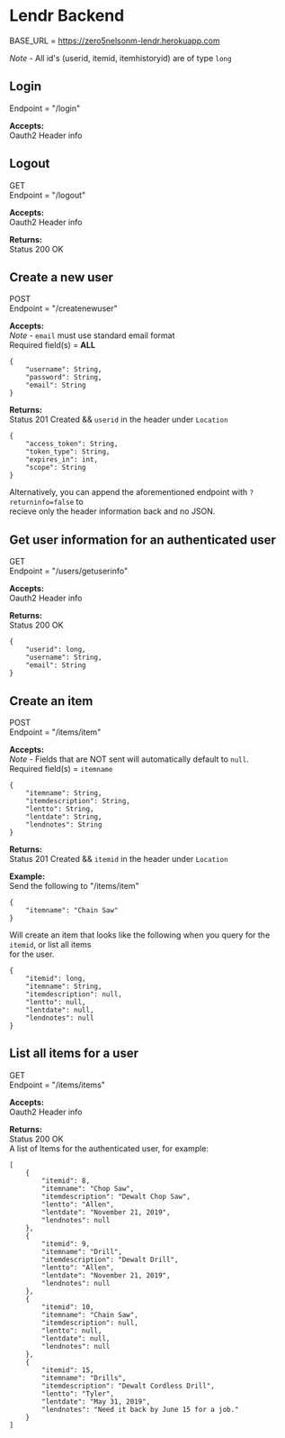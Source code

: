 Lendr Backend
=============

BASE_URL = https://zero5nelsonm-lendr.herokuapp.com  

*Note* - All id's (userid, itemid, itemhistoryid) are of type `long`

## Login  

Endpoint = "/login"  

**Accepts:**  
Oauth2 Header info  

## Logout  

GET  
Endpoint = "/logout"  

**Accepts:**  
Oauth2 Header info  

**Returns:**  
Status 200 OK  

## Create a new user  

POST  
Endpoint = "/createnewuser"  
  
**Accepts:**  
*Note* - `email` must use standard email format  
Required field(s) = **ALL**  
```
{
    "username": String,
    "password": String,
    "email": String
}
```

**Returns:**  
Status 201 Created && `userid` in the header under `Location`
```
{
    "access_token": String,  
    "token_type": String,  
    "expires_in": int,  
    "scope": String  
}
```

Alternatively, you can append the aforementioned endpoint with `?returninfo=false` to  
recieve only the header information back and no JSON.  

## Get user information for an authenticated user  

GET  
Endpoint = "/users/getuserinfo"  

**Accepts:**  
Oauth2 Header info  

**Returns:**  
Status 200 OK  
```
{
    "userid": long,
    "username": String,
    "email": String
}
```  

## Create an item  

POST  
Endpoint = "/items/item"  

**Accepts:**  
*Note* - Fields that are NOT sent will automatically default to `null`.  
Required field(s) = `itemname`  
```
{
    "itemname": String,  
    "itemdescription": String,
    "lentto": String,
    "lentdate": String,
    "lendnotes": String
}
```  

**Returns:**  
Status 201 Created && `itemid` in the header under `Location`  

**Example:**  
Send the following to "/items/item"  
```
{
    "itemname": "Chain Saw"
}
```  

Will create an item that looks like the following when you query for the `itemid`, or list all items  
for the user.  
```  
{
    "itemid": long,
    "itemname": String,
    "itemdescription": null,
    "lentto": null,
    "lentdate": null,
    "lendnotes": null
}
``` 

## List all items for a user  

GET  
Endpoint = "/items/items"  

**Accepts:**  
Oauth2 Header info  

**Returns:**  
Status 200 OK  
A list of Items for the authenticated user, for example:  
```  
[
    {
        "itemid": 8,
        "itemname": "Chop Saw",
        "itemdescription": "Dewalt Chop Saw",
        "lentto": "Allen",
        "lentdate": "November 21, 2019",
        "lendnotes": null
    },
    {
        "itemid": 9,
        "itemname": "Drill",
        "itemdescription": "Dewalt Drill",
        "lentto": "Allen",
        "lentdate": "November 21, 2019",
        "lendnotes": null
    },
    {
        "itemid": 10,
        "itemname": "Chain Saw",
        "itemdescription": null,
        "lentto": null,
        "lentdate": null,
        "lendnotes": null
    },
    {
        "itemid": 15,
        "itemname": "Drills",
        "itemdescription": "Dewalt Cordless Drill",
        "lentto": "Tyler",
        "lentdate": "May 31, 2019",
        "lendnotes": "Need it back by June 15 for a job."
    }
]
```
